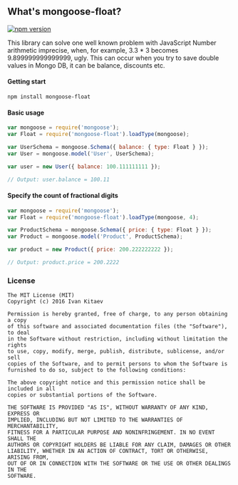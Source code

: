 ## What's mongoose-float?
[![npm version](https://badge.fury.io/js/mongoose-float.svg)](https://www.npmjs.com/package/mongoose-float)

This library can solve one well known problem with JavaScript Number arithmetic imprecise, when, for example, 3.3 * 3 becomes 9.899999999999999, ugly.
This can occur when you try to save double values in Mongo DB, it can be balance, discounts etc.

#### Getting start
```
npm install mongoose-float
```

#### Basic usage
```javascript
var mongoose = require('mongoose');
var Float = require('mongoose-float').loadType(mongoose);

var UserSchema = mongoose.Schema({ balance: { type: Float } });
var User = mongoose.model('User', UserSchema);

var user = new User({ balance: 100.111111111 });

// Output: user.balance = 100.11
```


#### Specify the count of fractional digits
```javascript
var mongoose = require('mongoose');
var Float = require('mongoose-float').loadType(mongoose, 4);

var ProductSchema = mongoose.Schema({ price: { type: Float } });
var Product = mongoose.model('Product', ProductSchema);

var product = new Product({ price: 200.222222222 });

// Output: product.price = 200.2222
```


### License
    The MIT License (MIT)
    Copyright (c) 2016 Ivan Kitaev

    Permission is hereby granted, free of charge, to any person obtaining a copy
    of this software and associated documentation files (the "Software"), to deal
    in the Software without restriction, including without limitation the rights
    to use, copy, modify, merge, publish, distribute, sublicense, and/or sell
    copies of the Software, and to permit persons to whom the Software is
    furnished to do so, subject to the following conditions:

    The above copyright notice and this permission notice shall be included in all
    copies or substantial portions of the Software.

    THE SOFTWARE IS PROVIDED "AS IS", WITHOUT WARRANTY OF ANY KIND, EXPRESS OR
    IMPLIED, INCLUDING BUT NOT LIMITED TO THE WARRANTIES OF MERCHANTABILITY,
    FITNESS FOR A PARTICULAR PURPOSE AND NONINFRINGEMENT. IN NO EVENT SHALL THE
    AUTHORS OR COPYRIGHT HOLDERS BE LIABLE FOR ANY CLAIM, DAMAGES OR OTHER
    LIABILITY, WHETHER IN AN ACTION OF CONTRACT, TORT OR OTHERWISE, ARISING FROM,
    OUT OF OR IN CONNECTION WITH THE SOFTWARE OR THE USE OR OTHER DEALINGS IN THE
    SOFTWARE.
